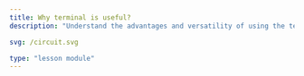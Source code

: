 ```yaml
---
title: Why terminal is useful?
description: "Understand the advantages and versatility of using the terminal for various computing tasks."

svg: /circuit.svg

type: "lesson module"
---
```

